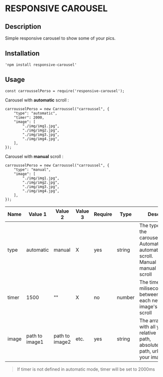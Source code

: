 
# RESPONSIVE CAROUSEL

## Description

Simple responsive carousel to show some of your pics.

## Installation

    'npm install responsive-carousel'

## Usage

    const carrousselPerso = require('responsive-carousel');

Carousel with **automatic** scroll :

    carrousselPerso = new Carroussel("carroussel", {
        "type": "automatic",
        "timer": 2000,
        "image": [
            "./img/img1.jpg",
            "./img/img2.jpg",
            "./img/img3.jpg",
            "./img/img4.jpg",
        ],
    });

Carousel with **manual** scroll :

    carrousselPerso = new Carroussel("carroussel", {
        "type": "manual",
        "image": [
            "./img/img1.jpg",
            "./img/img2.jpg",
            "./img/img3.jpg",
            "./img/img4.jpg",
        ],
    });

| Name  | Value 1        | Value 2        | Value 3 | Require | Type   | Desc                                                                           |
|-------|--------------- |----------------|---------|---------|--------|--------------------------------------------------------------------------------|
| type  | automatic      | manual         | X       | yes     | string | The type of the carousel. Automatic = automatic scroll. Manual = manual scroll |
| timer | 1500           | ""             | X       | no      | number | The time, in miliseconde, between each new image's scroll                        |
| image | path to image1 | path to image2 | etc.    | yes     | string | The array with all your relative path, absolute path, url of your images       |

>If timer is not defined in automatic mode, timer will be set to 2000ms
